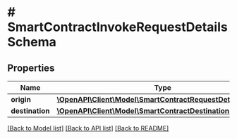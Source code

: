 # # SmartContractInvokeRequestDetailsSchema

## Properties

Name | Type | Description | Notes
------------ | ------------- | ------------- | -------------
**origin** | [**\OpenAPI\Client\Model\SmartContractRequestDetailsOrigin[]**](SmartContractRequestDetailsOrigin.md) |  | [optional]
**destination** | [**\OpenAPI\Client\Model\SmartContractDestinationSchema[]**](SmartContractDestinationSchema.md) |  | [optional]

[[Back to Model list]](../../README.md#models) [[Back to API list]](../../README.md#endpoints) [[Back to README]](../../README.md)
